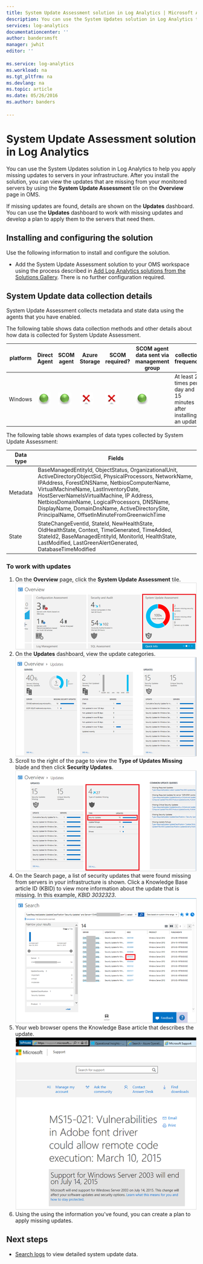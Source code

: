 ```yaml
---
title: System Update Assessment solution in Log Analytics | Microsoft Azure
description: You can use the System Updates solution in Log Analytics to help you apply missing updates to servers in your infrastructure.
services: log-analytics
documentationcenter: ''
author: bandersmsft
manager: jwhit
editor: ''

ms.service: log-analytics
ms.workload: na
ms.tgt_pltfrm: na
ms.devlang: na
ms.topic: article
ms.date: 05/26/2016
ms.author: banders

---
```

# System Update Assessment solution in Log Analytics
You can use the System Updates solution in Log Analytics to help you apply missing updates to servers in your infrastructure. After you install the solution, you can view the updates that are missing from your monitored servers by using the **System Update Assessment** tile on the **Overview** page in OMS.

If missing updates are found, details are shown on the **Updates** dashboard. You can use the **Updates** dashboard to work with missing updates and develop a plan to apply them to the servers that need them.

## Installing and configuring the solution
Use the following information to install and configure the solution.

* Add the System Update Assessment solution to your OMS workspace using the process described in [Add Log Analytics solutions from the Solutions Gallery](log-analytics-add-solutions.md).  There is no further configuration required.

## System Update data collection details
System Update Assessment collects metadata and state data using the agents that you have enabled.

The following table shows data collection methods and other details about how data is collected for System Update Assessment.

| platform | Direct Agent | SCOM agent | Azure Storage | SCOM required? | SCOM agent data sent via management group | collection frequency |
| --- | --- | --- | --- | --- | --- | --- |
| Windows |![Yes](./media/log-analytics-system-update/oms-bullet-green.png) |![Yes](./media/log-analytics-system-update/oms-bullet-green.png) |![No](./media/log-analytics-system-update/oms-bullet-red.png) |![No](./media/log-analytics-system-update/oms-bullet-red.png) |![Yes](./media/log-analytics-system-update/oms-bullet-green.png) |At least 2 times per day and 15 minutes after installing an update |

The following table shows examples of data types collected by System Update Assessment:

| **Data type** | **Fields** |
| --- | --- |
| Metadata |BaseManagedEntityId, ObjectStatus, OrganizationalUnit, ActiveDirectoryObjectSid, PhysicalProcessors, NetworkName, IPAddress, ForestDNSName, NetbiosComputerName, VirtualMachineName, LastInventoryDate, HostServerNameIsVirtualMachine, IP Address, NetbiosDomainName, LogicalProcessors, DNSName, DisplayName, DomainDnsName, ActiveDirectorySite, PrincipalName, OffsetInMinuteFromGreenwichTime |
| State |StateChangeEventId, StateId, NewHealthState, OldHealthState, Context, TimeGenerated, TimeAdded, StateId2, BaseManagedEntityId, MonitorId, HealthState, LastModified, LastGreenAlertGenerated, DatabaseTimeModified |

### To work with updates
1. On the **Overview** page, click the **System Update Assessment** tile.  
    ![image of the Overview page](./media/log-analytics-system-update/oms-updates01.png)
2. On the **Updates** dashboard, view the update categories.  
    ![image of the Updates page](./media/log-analytics-system-update/oms-updates02.png)
3. Scroll to the right of the page to view the **Type of Updates Missing** blade and then click **Security Updates**.  
    ![image of the Updates page](./media/log-analytics-system-update/oms-updates03.png)
4. On the Search page, a list of security updates that were found missing from servers in your infrastructure is shown. Click a Knowledge Base article ID (KBID) to view more information about the update that is missing. In this example, *KBID 3032323*.  
    ![image of the Updates page](./media/log-analytics-system-update/oms-updates04.png)
5. Your web browser opens the Knowledge Base article that describes the update.  
    ![image of the knowledge base article ](./media/log-analytics-system-update/oms-updates05.png)
6. Using the using the information you've found, you can create a plan to apply missing updates.

## Next steps
* [Search logs](log-analytics-log-searches.md) to view detailed system update data.

